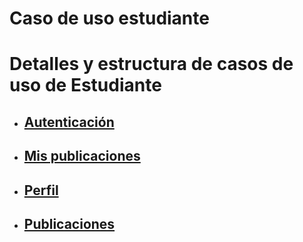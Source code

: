 # Caso de uso estudiante



# Detalles y estructura de casos de uso de Estudiante
 - ## [Autenticación](https://github.com/Dmoga31/TFG_DiegoMorales_RooMe/tree/main/UMLs/Casos_de_uso/Estudiante/Detalle_y_estructura_casos_de_uso/Autenticacion)


 - ## [Mis publicaciones](https://github.com/Dmoga31/TFG_DiegoMorales_RooMe/tree/main/UMLs/Casos_de_uso/Estudiante/Detalle_y_estructura_casos_de_uso/Mis_publicaciones)


 - ## [Perfil](https://github.com/Dmoga31/TFG_DiegoMorales_RooMe/tree/main/UMLs/Casos_de_uso/Estudiante/Detalle_y_estructura_casos_de_uso/Perfil)


 - ## [Publicaciones](https://github.com/Dmoga31/TFG_DiegoMorales_RooMe/tree/main/UMLs/Casos_de_uso/Estudiante/Detalle_y_estructura_casos_de_uso/Publicaciones)




